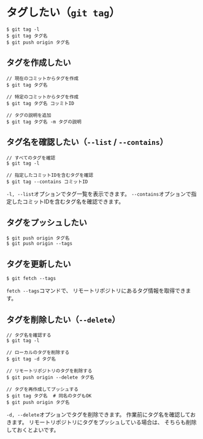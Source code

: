 # タグしたい（`git tag`）

```console
$ git tag -l
$ git tag タグ名
$ git push origin タグ名
```

## タグを作成したい

```console
// 現在のコミットからタグを作成
$ git tag タグ名

// 特定のコミットからタグを作成
$ git tag タグ名 コッミトID

// タグの説明を追加
$ git tag タグ名 -m タグの説明
```

## タグ名を確認したい（``--list`` / ``--contains``）

```console
// すべてのタグを確認
$ git tag -l

// 指定したコミットIDを含むタグを確認
$ git tag --contains コミットID
```

`-l, --list`オプションでタグ一覧を表示できます。
`--contains`オプションで指定したコミットIDを含むタグ名を確認できます。

## タグをプッシュしたい

```console
$ git push origin タグ名
$ git push origin --tags
```

## タグを更新したい

```console
$ git fetch --tags
```

`fetch --tags`コマンドで、
リモートリポジトリにあるタグ情報を取得できます。

## タグを削除したい（`--delete`）

```console
// タグ名を確認する
$ git tag -l

// ローカルのタグを削除する
$ git tag -d タグ名

// リモートリポジトリのタグを削除する
$ git push origin --delete タグ名

// タグを再作成してプッシュする
$ git tag タグ名  # 同名のタグもOK
$ git push origin タグ名
```

`-d, --delete`オプションでタグを削除できます。
作業前にタグ名を確認しておきます。
リモートリポジトリにタグをプッシュしている場合は、
そちらも削除しておくとよいです。

